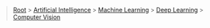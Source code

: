 > [Root](../../../../index.md) > [Artificial Intelligence](<../../../Artificial Intelligence.md>) > [Machine Learning](<../../Machine Learning.md>) > [Deep Learning](<../Deep Learning.md>) > [Computer Vision](<Computer Vision.md>)
